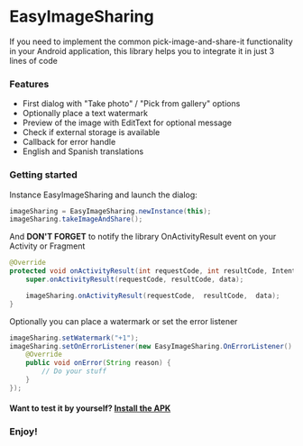 # EasyImageSharing
If you need to implement the common pick-image-and-share-it functionality in your Android application, this library helps you to integrate it in just 3 lines of code

### Features
- First dialog with "Take photo" / "Pick from gallery" options
- Optionally place a text watermark
- Preview of the image with EditText for optional message
- Check if external storage is available
- Callback for error handle
- English and Spanish translations

### Getting started

Instance EasyImageSharing and launch the dialog:
```java
imageSharing = EasyImageSharing.newInstance(this);
imageSharing.takeImageAndShare();
```

And **DON'T FORGET** to notify the library OnActivityResult event on your Activity or Fragment
```java
@Override
protected void onActivityResult(int requestCode, int resultCode, Intent data) {
    super.onActivityResult(requestCode, resultCode, data);

    imageSharing.onActivityResult(requestCode,  resultCode,  data);
}
```


Optionally you can place a watermark or set the error listener
```java
imageSharing.setWatermark("+1");
imageSharing.setOnErrorListener(new EasyImageSharing.OnErrorListener() {
    @Override
    public void onError(String reason) {
        // Do your stuff
    }
});
```

#### Want to test it by yourself? [Install the APK](EasyImageShareing-example.apk)

### Enjoy!
